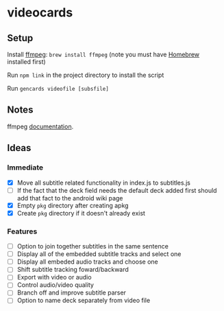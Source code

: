 # videocards

## Setup

Install [ffmpeg](http://ffmpeg.org/): `brew install ffmpeg` (note you must have [Homebrew](http://brew.sh/) installed first)

Run `npm link` in the project directory to install the script

Run `gencards videofile [subsfile]`

## Notes

ffmpeg [documentation](https://ffmpeg.org/ffmpeg.html).

## Ideas

### Immediate

- [X] Move all subtitle related functionality in index.js to subtitles.js
- [ ] If the fact that the deck field needs the default deck added first should add that fact to the android wiki page
- [X] Empty `pkg` directory after creating apkg
- [X] Create `pkg` directory if it doesn't already exist

### Features 

- [ ] Option to join together subtitles in the same sentence
- [ ] Display all of the embedded subtitle tracks and select one
- [ ] Display all embeded audio tracks and choose one
- [ ] Shift subtitle tracking foward/backward
- [ ] Export with video or audio
- [ ] Control audio/video quality
- [ ] Branch off and improve subtitle parser
- [ ] Option to name deck separately from video file